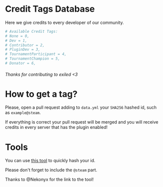 # Credit Tags Database
Here we give credits to every developer of our community.
```yml
# Available Credit Tags:
# None = 0,
# Dev = 1,
# Contributor = 2,
# PluginDev = 3,
# TournamentParticipant = 4,
# TournamentChampion = 5,
# Donator = 6,
```
###### Thanks for contributing to exiled <3
# How to get a tag?
Please, open a pull request adding to `data.yml` your `SHA256` hashed id, such as `example@steam`.

If everything is correct your pull request will be merged and you will receive credits in every server that has the plugin enabled!

# Tools
You can use [this tool](https://gchq.github.io/CyberChef/#recipe=SHA2('256',64,160)To_Upper_case('All')) to quickly hash your id. 

Please don't forget to include the `@steam` part.

Thanks to @Nekonyx for the link to the tool!
